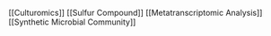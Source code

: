 [[Culturomics]]
[[Sulfur Compound]]
[[Metatranscriptomic Analysis]]
[[Synthetic Microbial Community]]
